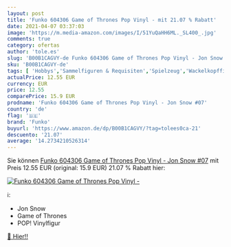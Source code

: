```yaml
---
layout: post
title: 'Funko 604306 Game of Thrones Pop Vinyl - mit 21.07 % Rabatt'
date: 2021-04-07 03:37:03
image: 'https://m.media-amazon.com/images/I/51YuQaHH6ML._SL400_.jpg'
comments: true
category: ofertas
author: 'tole.es'
slug: 'B00B1CAGVY-de Funko 604306 Game of Thrones Pop Vinyl - Jon Snow #07'
sku: 'B00B1CAGVY-de'
tags: [ 'Hobbys','Sammelfiguren & Requisiten','Spielzeug','Wackelkopffiguren','funko', ]
actualPrice: 12.55 EUR
currency: EUR
price: 12.55
comparePrice: 15.9 EUR
prodname: 'Funko 604306 Game of Thrones Pop Vinyl - Jon Snow #07'
country: 'de'
flag: '🇩🇪'
brand: 'Funko'
buyurl: 'https://www.amazon.de/dp/B00B1CAGVY/?tag=tolees0ca-21'
descuento: '21.07'
average: '14.2734210526314'
---
```


Sie können [Funko 604306 Game of Thrones Pop Vinyl - Jon Snow #07](https://www.amazon.de/dp/B00B1CAGVY/?tag=tolees0ca-21) mit Preis 12.55 EUR (original: 15.9 EUR) 21.07 % Rabatt hier:

[![Funko 604306 Game of Thrones Pop Vinyl -](https://m.media-amazon.com/images/I/51YuQaHH6ML._SL400_.jpg)](https://www.amazon.de/dp/B00B1CAGVY/?tag=tolees0ca-21)

ℹ️:

- Jon Snow
- Game of Thrones
- POP! Vinylfigur

[🛒 Hier!!](https://www.amazon.de/dp/B00B1CAGVY/?tag=tolees0ca-21)
